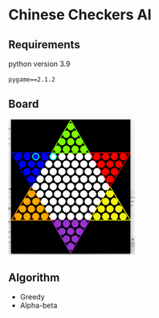 # Chinese Checkers AI

## Requirements
python version 3.9

```
pygame==2.1.2
```

## Board
<img src="board.png" width = 50%>

## Algorithm
- Greedy
- Alpha-beta
